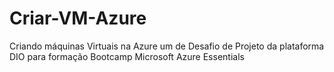 # Criar-VM-Azure
Criando máquinas Virtuais na Azure um de Desafio de Projeto da plataforma DIO para formação Bootcamp Microsoft Azure Essentials
